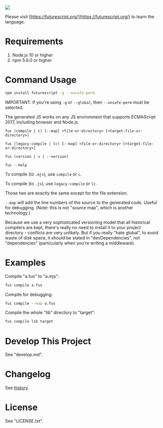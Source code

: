 [![](https://futurescript.org/readme-splash.png)](https://futurescript.org/)

Please visit [https://futurescript.org/](https://futurescript.org/) to learn the language.

Requirements
============

1. Node.js 10 or higher
2. npm 5.6.0 or higher

Command Usage
=============

```bash
npm install futurescript -g --unsafe-perm
```

IMPORTANT: If you're using `-g` or `--global`, then `--unsafe-perm` must be selected.

The generated JS works on any JS environment that supports ECMAScript 2017, including browser and Node.js.

```
fus (compile | c) [--map] <file-or-directory> [<target-file-or-directory>]

fus (legacy-compile | lc) [--map] <file-or-directory> [<target-file-or-directory>]

fus (version | v | --version)

fus --help
```

To compile (to `.mjs`), use `compile` or `c`.

To compile (to `.js`), use `legacy-compile` or `lc`.

Those two are exactly the same except for the file extension.

`--map` will add the line numbers of the source to the generated code. Useful for debugging. (Note: this is not "source map", which is another technology.)

Because we use a very sophisticated versioning model that all historical compilers are kept, there's really no need to install it to your project directory - conflicts are very unlikely. But if you really "hate global", to avoid waste of disk space, it should be stated in "devDependencies", not "dependencies" (particularly when you're writing a middleware).

Examples
========

Compile "a.fus" to "a.mjs":

```bash
fus compile a.fus
```

Compile for debugging:

```bash
fus compile --map a.fus
```

Compile the whole "lib" directory to "target":

```bash
fus compile lib target
```

Develop This Project
====================

See "develop.md".

Changelog
=========

See [history](https://futurescript.org/).

License
=======

See "LICENSE.txt".
